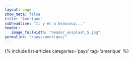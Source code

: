 ```yaml
---
layout: page
show_meta: false
title: "Amérique"
subheadline: "Il y en a beaucoup..."
header:
   image_fullwidth: "header_unsplash_5.jpg"
permalink: "/pays/amerique/"
---
```


{% include list-articles categories='pays' tag='amerique' %}
